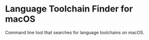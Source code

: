 # Language Toolchain Finder for macOS

Command line tool that searches for language toolchains on macOS.
